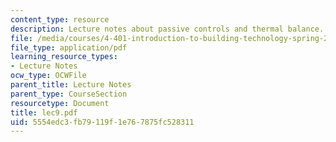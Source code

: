 ```yaml
---
content_type: resource
description: Lecture notes about passive controls and thermal balance.
file: /media/courses/4-401-introduction-to-building-technology-spring-2006/5554edc3fb79119f1e767875fc528311_lec9.pdf
file_type: application/pdf
learning_resource_types:
- Lecture Notes
ocw_type: OCWFile
parent_title: Lecture Notes
parent_type: CourseSection
resourcetype: Document
title: lec9.pdf
uid: 5554edc3-fb79-119f-1e76-7875fc528311
---
```

